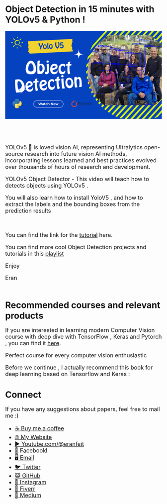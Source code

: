 # Object Detection in 15 minutes with YOLOv5 & Python !
<p align="center">
  <img width="800" src="YoloV5- Simple Object Detection.png" "image">
</p>

##
<br/><br/> 

<font size= "4" >
YOLOv5 🚀 is loved vision AI, representing Ultralytics open-source research into future vision AI methods, incorporating lessons learned and best practices evolved over thousands of hours of research and development.

YOLOv5 Object Detector - This video will teach how to detects objects using YOLOv5 . 

You will also learn how to install YoloV5 , and how to extract the labels and the bounding boxes from the prediction results

<br/>

You can find the link for the [tutorial](https://youtu.be/f0lu5jNZLdg) here. 

You can find more cool Object Detection projects and tutorials in this  [playlist](https://www.youtube.com/playlist?list=PLdkryDe59y4bXa-1wOEAF4KljIMamhWd0)


Enjoy

Eran
<br/><br/> 

</font>

# Recommended courses and relevant products 
<font size= "4" >

If you are interested in learning modern Computer Vision course with deep dive with TensorFlow , Keras and Pytorch , you can find it [here](http://bit.ly/3HeDy1V).

Perfect course for every computer vision enthusiastic

Before we continue , I actually recommend this [book](https://amzn.to/3STWZ2N) for deep learning based on Tensorflow and Keras : 



</font>

# Connect

<font size= "4" >
If you have any suggestions about papers, feel free to mail me :)

- [☕ Buy me a coffee](https://ko-fi.com/eranfeit)
- [🌐 My Website](https://eranfeit.net)
- [▶️ Youtube.com/@eranfeit](https://www.youtube.com/channel/UCTiWJJhaH6BviSWKLJUM9sg)
- [🐙 Facebookl](https://www.facebook.com/groups/3080601358933585)
- [🖥️ Email](mailto:feitgemel@gmail.com)
- [🐦 Twitter](https://twitter.com/eran_feit )
- [😸 GitHub](https://github.com/feitgemel)
- [📸 Instagram](https://www.instagram.com/eran_feit/)
- [🤝 Fiverr ](https://www.fiverr.com/s/mB3Pbb)
- [📝 Medium ](https://medium.com/@feitgemel)


</font>


